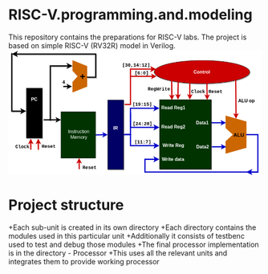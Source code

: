 


# RISC-V.programming.and.modeling
This repository contains the preparations for RISC-V labs. The project is based on simple RISC-V (RV32R) model in Verilog.
<picture>
 <img alt="YOUR-ALT-TEXT" src="images/RISCV.flow.proc.drawio.png">
</picture>

# Project structure
+Each sub-unit is created in its own directory
+Each directory contains the modules used in this particular unit
+Additionally it consists of testbenc used to test and debug those modules
+The final processor implementation is in the directory - Processor
+This uses all the relevant units and integrates them to provide working processor





